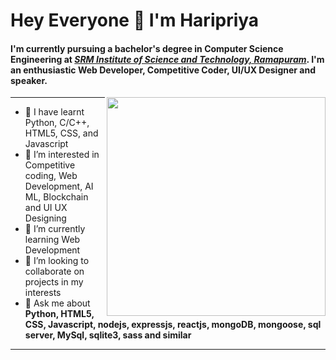 <h1>Hey Everyone 👋 I'm Haripriya</h1>
<h4>I'm currently pursuing a bachelor's degree in Computer Science Engineering at <a href="https://srmrmp.edu.in/"><i>SRM Institute of Science and Technology, Ramapuram</i></a>. I'm an enthusiastic Web Developer, Competitive Coder, UI/UX Designer and speaker.</h4>



<img src="https://media.giphy.com/media/paTz7UZbPfTZFRYnnB/giphy.gif" align="right" width="350"/>

---

- 👋 I have learnt Python, C/C++, HTML5, CSS, and Javascript
- 👀 I’m interested in Competitive coding, Web Development, AI ML, Blockchain and UI UX Designing
- 🌱 I’m currently learning Web Development 
- 💞️ I’m looking to collaborate on projects in my interests
- 🌱 Ask me about <b>Python, HTML5, CSS, Javascript, nodejs, expressjs, reactjs, mongoDB, mongoose, sql server, MySql, sqlite3, sass and similar</b>

---


<!---

📫 Haripriya2002145/Haripriya2002145 is a ✨ special ✨ repository because its `README.md` (this file) appears on your GitHub profile.
You can click the Preview link to take a look at your changes.
--->
